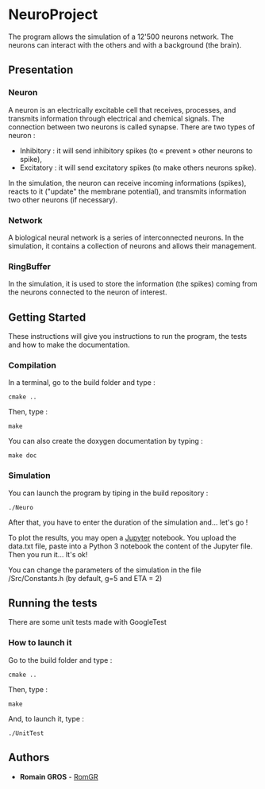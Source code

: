 # NeuroProject

The program allows the simulation of a 12'500 neurons network. The neurons can interact with the others and with a background (the brain).



## Presentation

### Neuron

A neuron is an electrically excitable cell that receives, processes, and transmits information through electrical and chemical signals. The connection between two neurons is called synapse. There are two types of neuron :
- Inhibitory : it will send inhibitory spikes (to « prevent » other neurons to spike),
- Excitatory : it will send excitatory spikes (to make others neurons spike). 

In the simulation, the neuron can receive incoming informations (spikes), reacts to it ("update" the membrane potential), and transmits information two other neurons (if necessary).


### Network

A biological neural network is a series of interconnected neurons. In the simulation, it contains a collection of neurons and allows their management.


### RingBuffer

In the simulation, it is used to store the information (the spikes) coming from the neurons connected to the neuron of interest.



## Getting Started

These instructions will give you instructions to run the program, the tests and how to make the documentation.


### Compilation

In a terminal, go to the build folder and type :

```
cmake ..
```

Then, type :

```
make
```

You can also create the doxygen documentation by typing :
```
make doc 
```

### Simulation

You can launch the program by tiping in the build repository : 

```
./Neuro
```

After that, you have to enter the duration of the simulation and... let's go !

To plot the results, you may open a [Jupyter](https://try.jupyter.org/) notebook. You upload the data.txt file, paste into a Python 3 notebook the content of the Jupyter file. Then you run it... It's ok!

You can change the parameters of the simulation in the file /Src/Constants.h (by default, g=5 and ETA = 2)


## Running the tests

There are some unit tests made with GoogleTest

### How to launch it 

Go to the build folder and type : 

```
cmake ..
```

Then, type :

```
make
```

And, to launch it, type :

```
./UnitTest
```



## Authors

* **Romain GROS** - [RomGR](https://c4science.ch/p/RomGR/)

